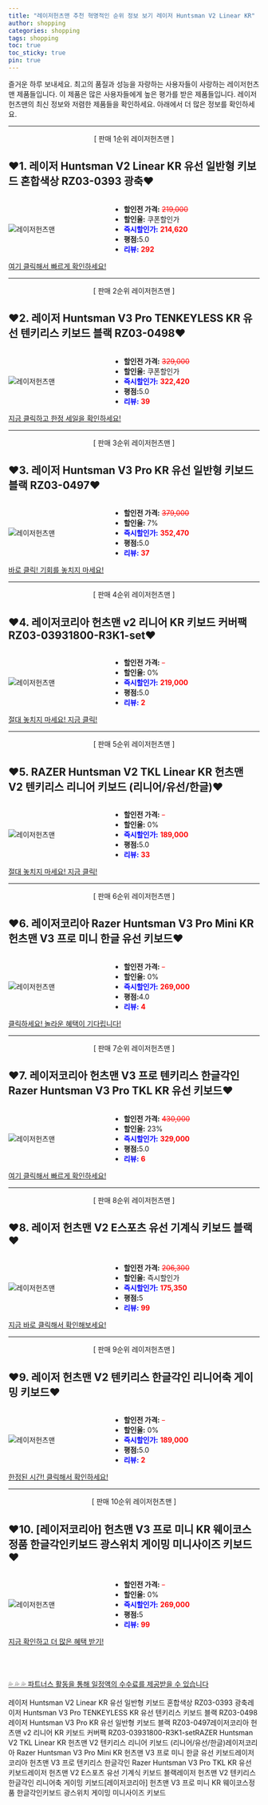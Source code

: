 ```yaml
---
title: "레이저헌츠맨 추천 혁명적인 순위 정보 보기 레이저 Huntsman V2 Linear KR"
author: shopping
categories: shopping
tags: shopping
toc: true
toc_sticky: true
pin: true
---
```

즐거운 하루 보내세요. 최고의 품질과 성능을 자랑하는 사용자들이 사랑하는 레이저헌츠맨 제품들입니다. 이 제품은 많은 사용자들에게 높은 평가를 받은 제품들입니다. 레이저헌츠맨의 최신 정보와 저렴한 제품들을 확인하세요. 아래에서 더 많은 정보를 확인하세요.

---
<p class="toplist" style="margin: 0 auto; display: block; width: fit-content;">[ 판매 1순위 레이저헌츠맨 ]</p>

<h2><strong>❤️1. 레이저 Huntsman V2 Linear KR 유선 일반형 키보드 혼합색상 RZ03-0393 광축❤️</strong></h2>

<div style="display: flex; align-items: center;">
    <div style="flex: 0.4;">
        <img src="https://thumbnail6.coupangcdn.com/thumbnails/remote/230x230ex/image/retail/images/2022/01/19/16/7/5cc3a269-cf91-45f6-b890-49add8c317e3.jpg" alt="레이저헌츠맨" style="max-width: 100%;">
    </div>
    <div style="flex: 0.6; margin-left: 10px;">
        <ul>
            <li><strong>할인전 가격:</strong> <del style="color: red;">219,000</del></li>
            <li><strong>할인율:</strong> 쿠폰할인가</li>
            <li><span style='color:blue'><strong>즉시할인가:</strong></span> <span style='color:red'><strong>214,620</strong></span></li>
            <li><strong>평점:</strong>5.0</li>
            <li><span style='color:blue'><strong>리뷰:</strong></span> <span style='color:red'><strong>292</strong></span></li>
        </ul>
    </div>
</div>
<div class="center">
    <a href="https://William4Davisa.github.io?lptag=AF9450613&subid=githubio&pageKey=6295859261&traceid=V0-153&itemId=13346911453&vendorItemId=80256115801" class="myButton">
        여기 클릭해서 빠르게 확인하세요!
    </a>
</div>


---
<p class="toplist" style="margin: 0 auto; display: block; width: fit-content;">[ 판매 2순위 레이저헌츠맨 ]</p>

<h2><strong>❤️2. 레이저 Huntsman V3 Pro TENKEYLESS KR 유선 텐키리스 키보드 블랙 RZ03-0498❤️</strong></h2>

<div style="display: flex; align-items: center;">
    <div style="flex: 0.4;">
        <img src="https://thumbnail9.coupangcdn.com/thumbnails/remote/230x230ex/image/retail/images/2023/11/22/11/5/27740683-9da5-4fd6-b296-91d8322b9b3d.jpg" alt="레이저헌츠맨" style="max-width: 100%;">
    </div>
    <div style="flex: 0.6; margin-left: 10px;">
        <ul>
            <li><strong>할인전 가격:</strong> <del style="color: red;">329,000</del></li>
            <li><strong>할인율:</strong> 쿠폰할인가</li>
            <li><span style='color:blue'><strong>즉시할인가:</strong></span> <span style='color:red'><strong>322,420</strong></span></li>
            <li><strong>평점:</strong>5.0</li>
            <li><span style='color:blue'><strong>리뷰:</strong></span> <span style='color:red'><strong>39</strong></span></li>
        </ul>
    </div>
</div>
<div class="center">
    <a href="https://William4Davisa.github.io?lptag=AF9450613&subid=githubio&pageKey=7732625822&traceid=V0-153&itemId=20782821914&vendorItemId=87852574746" class="myButton">
        지금 클릭하고 한정 세일을 확인하세요!
    </a>
</div>


---
<p class="toplist" style="margin: 0 auto; display: block; width: fit-content;">[ 판매 3순위 레이저헌츠맨 ]</p>

<h2><strong>❤️3. 레이저 Huntsman V3 Pro KR 유선 일반형 키보드 블랙 RZ03-0497❤️</strong></h2>

<div style="display: flex; align-items: center;">
    <div style="flex: 0.4;">
        <img src="https://thumbnail9.coupangcdn.com/thumbnails/remote/230x230ex/image/retail/images/2023/11/22/11/5/41994ce6-14c2-45da-bdbb-54514a860045.jpg" alt="레이저헌츠맨" style="max-width: 100%;">
    </div>
    <div style="flex: 0.6; margin-left: 10px;">
        <ul>
            <li><strong>할인전 가격:</strong> <del style="color: red;">379,000</del></li>
            <li><strong>할인율:</strong> 7%</li>
            <li><span style='color:blue'><strong>즉시할인가:</strong></span> <span style='color:red'><strong>352,470</strong></span></li>
            <li><strong>평점:</strong>5.0</li>
            <li><span style='color:blue'><strong>리뷰:</strong></span> <span style='color:red'><strong>37</strong></span></li>
        </ul>
    </div>
</div>
<div class="center">
    <a href="https://William4Davisa.github.io?lptag=AF9450613&subid=githubio&pageKey=7732639179&traceid=V0-153&itemId=20782890352&vendorItemId=87852640325" class="myButton">
        바로 클릭! 기회를 놓치지 마세요!
    </a>
</div>


---
<p class="toplist" style="margin: 0 auto; display: block; width: fit-content;">[ 판매 4순위 레이저헌츠맨 ]</p>

<h2><strong>❤️4. 레이저코리아 헌츠맨 v2 리니어 KR 키보드 커버팩 RZ03-03931800-R3K1-set❤️</strong></h2>

<div style="display: flex; align-items: center;">
    <div style="flex: 0.4;">
        <img src="https://thumbnail6.coupangcdn.com/thumbnails/remote/230x230ex/image/vendor_inventory/7d3b/7f4a90936fcd7045bacef19d42283316a8133d02d5a96941671cdf9bc754.jpg" alt="레이저헌츠맨" style="max-width: 100%;">
    </div>
    <div style="flex: 0.6; margin-left: 10px;">
        <ul>
            <li><strong>할인전 가격:</strong> <del style="color: red;">-</del></li>
            <li><strong>할인율:</strong> 0%</li>
            <li><span style='color:blue'><strong>즉시할인가:</strong></span> <span style='color:red'><strong>219,000</strong></span></li>
            <li><strong>평점:</strong>5.0</li>
            <li><span style='color:blue'><strong>리뷰:</strong></span> <span style='color:red'><strong>2</strong></span></li>
        </ul>
    </div>
</div>
<div class="center">
    <a href="https://William4Davisa.github.io?lptag=AF9450613&subid=githubio&pageKey=7689884513&traceid=V0-153&itemId=20561468414&vendorItemId=89967356171" class="myButton">
        절대 놓치지 마세요! 지금 클릭!
    </a>
</div>


---
<p class="toplist" style="margin: 0 auto; display: block; width: fit-content;">[ 판매 5순위 레이저헌츠맨 ]</p>

<h2><strong>❤️5. RAZER Huntsman V2 TKL Linear KR 헌츠맨 V2 텐키리스 리니어 키보드 (리니어/유선/한글)❤️</strong></h2>

<div style="display: flex; align-items: center;">
    <div style="flex: 0.4;">
        <img src="https://thumbnail7.coupangcdn.com/thumbnails/remote/230x230ex/image/vendor_inventory/1db1/5107909c0ac27c44ced9c90792a74c8c438305da2d3fd20badbff60a1ebd.jpg" alt="레이저헌츠맨" style="max-width: 100%;">
    </div>
    <div style="flex: 0.6; margin-left: 10px;">
        <ul>
            <li><strong>할인전 가격:</strong> <del style="color: red;">-</del></li>
            <li><strong>할인율:</strong> 0%</li>
            <li><span style='color:blue'><strong>즉시할인가:</strong></span> <span style='color:red'><strong>189,000</strong></span></li>
            <li><strong>평점:</strong>5.0</li>
            <li><span style='color:blue'><strong>리뷰:</strong></span> <span style='color:red'><strong>33</strong></span></li>
        </ul>
    </div>
</div>
<div class="center">
    <a href="https://William4Davisa.github.io?lptag=AF9450613&subid=githubio&pageKey=6183857597&traceid=V0-153&itemId=12160898462&vendorItemId=90447013793" class="myButton">
        절대 놓치지 마세요! 지금 클릭!
    </a>
</div>


---
<p class="toplist" style="margin: 0 auto; display: block; width: fit-content;">[ 판매 6순위 레이저헌츠맨 ]</p>

<h2><strong>❤️6. 레이저코리아 Razer Huntsman V3 Pro Mini KR 헌츠맨 V3 프로 미니 한글 유선 키보드❤️</strong></h2>

<div style="display: flex; align-items: center;">
    <div style="flex: 0.4;">
        <img src="https://thumbnail10.coupangcdn.com/thumbnails/remote/230x230ex/image/vendor_inventory/4afe/0bf3f38555fae820b388f753163ef1c46ebf4135596fc2deedebe7e9d99b.jpg" alt="레이저헌츠맨" style="max-width: 100%;">
    </div>
    <div style="flex: 0.6; margin-left: 10px;">
        <ul>
            <li><strong>할인전 가격:</strong> <del style="color: red;">-</del></li>
            <li><strong>할인율:</strong> 0%</li>
            <li><span style='color:blue'><strong>즉시할인가:</strong></span> <span style='color:red'><strong>269,000</strong></span></li>
            <li><strong>평점:</strong>4.0</li>
            <li><span style='color:blue'><strong>리뷰:</strong></span> <span style='color:red'><strong>4</strong></span></li>
        </ul>
    </div>
</div>
<div class="center">
    <a href="https://William4Davisa.github.io?lptag=AF9450613&subid=githubio&pageKey=7747652252&traceid=V0-153&itemId=20861282861&vendorItemId=87928686952" class="myButton">
        클릭하세요! 놀라운 혜택이 기다립니다!
    </a>
</div>


---
<p class="toplist" style="margin: 0 auto; display: block; width: fit-content;">[ 판매 7순위 레이저헌츠맨 ]</p>

<h2><strong>❤️7. 레이저코리아 헌츠맨 V3 프로 텐키리스 한글각인 Razer Huntsman V3 Pro TKL KR 유선 키보드❤️</strong></h2>

<div style="display: flex; align-items: center;">
    <div style="flex: 0.4;">
        <img src="https://thumbnail6.coupangcdn.com/thumbnails/remote/230x230ex/image/vendor_inventory/3b34/85eca12ac252def5f5672bfd512306591468d59855548a5abcb601ca3196.jpg" alt="레이저헌츠맨" style="max-width: 100%;">
    </div>
    <div style="flex: 0.6; margin-left: 10px;">
        <ul>
            <li><strong>할인전 가격:</strong> <del style="color: red;">430,000</del></li>
            <li><strong>할인율:</strong> 23%</li>
            <li><span style='color:blue'><strong>즉시할인가:</strong></span> <span style='color:red'><strong>329,000</strong></span></li>
            <li><strong>평점:</strong>5.0</li>
            <li><span style='color:blue'><strong>리뷰:</strong></span> <span style='color:red'><strong>6</strong></span></li>
        </ul>
    </div>
</div>
<div class="center">
    <a href="https://William4Davisa.github.io?lptag=AF9450613&subid=githubio&pageKey=7672358704&traceid=V0-153&itemId=20470608099&vendorItemId=87834870035" class="myButton">
        여기 클릭해서 빠르게 확인하세요!
    </a>
</div>


---
<p class="toplist" style="margin: 0 auto; display: block; width: fit-content;">[ 판매 8순위 레이저헌츠맨 ]</p>

<h2><strong>❤️8. 레이저 헌츠맨 V2 E스포츠 유선 기계식 키보드 블랙❤️</strong></h2>

<div style="display: flex; align-items: center;">
    <div style="flex: 0.4;">
        <img src="https://thumbnail10.coupangcdn.com/thumbnails/remote/230x230ex/image/vendor_inventory/9b25/d43127c48c8effa5645b8c3dceb99f69582824e5c3aecf8d080df730fb4a.jpg" alt="레이저헌츠맨" style="max-width: 100%;">
    </div>
    <div style="flex: 0.6; margin-left: 10px;">
        <ul>
            <li><strong>할인전 가격:</strong> <del style="color: red;">206,300</del></li>
            <li><strong>할인율:</strong> 즉시할인가</li>
            <li><span style='color:blue'><strong>즉시할인가:</strong></span> <span style='color:red'><strong>175,350</strong></span></li>
            <li><strong>평점:</strong>5</li>
            <li><span style='color:blue'><strong>리뷰:</strong></span> <span style='color:red'><strong>99</strong></span></li>
        </ul>
    </div>
</div>
<div class="center">
    <a href="https://William4Davisa.github.io?lptag=AF9450613&subid=githubio&pageKey=7235068496&traceid=V0-153&itemId=18368763976&vendorItemId=90188848954" class="myButton">
        지금 바로 클릭해서 확인해보세요!
    </a>
</div>


---
<p class="toplist" style="margin: 0 auto; display: block; width: fit-content;">[ 판매 9순위 레이저헌츠맨 ]</p>

<h2><strong>❤️9. 레이저 헌츠맨 V2 텐키리스 한글각인 리니어축 게이밍 키보드❤️</strong></h2>

<div style="display: flex; align-items: center;">
    <div style="flex: 0.4;">
        <img src="https://thumbnail7.coupangcdn.com/thumbnails/remote/230x230ex/image/vendor_inventory/da32/adfc232f546157e871555ad5158b5fa1e34f7d2a64b63dde5da88cf706d5.jpg" alt="레이저헌츠맨" style="max-width: 100%;">
    </div>
    <div style="flex: 0.6; margin-left: 10px;">
        <ul>
            <li><strong>할인전 가격:</strong> <del style="color: red;">-</del></li>
            <li><strong>할인율:</strong> 0%</li>
            <li><span style='color:blue'><strong>즉시할인가:</strong></span> <span style='color:red'><strong>189,000</strong></span></li>
            <li><strong>평점:</strong>5.0</li>
            <li><span style='color:blue'><strong>리뷰:</strong></span> <span style='color:red'><strong>2</strong></span></li>
        </ul>
    </div>
</div>
<div class="center">
    <a href="https://William4Davisa.github.io?lptag=AF9450613&subid=githubio&pageKey=6885760351&traceid=V0-153&itemId=16515192241&vendorItemId=83702445500" class="myButton">
        한정된 시간! 클릭해서 확인하세요!
    </a>
</div>


---
<p class="toplist" style="margin: 0 auto; display: block; width: fit-content;">[ 판매 10순위 레이저헌츠맨 ]</p>

<h2><strong>❤️10. [레이저코리아] 헌츠맨 V3 프로 미니 KR 웨이코스정품 한글각인키보드 광스위치 게이밍 미니사이즈 키보드❤️</strong></h2>

<div style="display: flex; align-items: center;">
    <div style="flex: 0.4;">
        <img src="https://thumbnail6.coupangcdn.com/thumbnails/remote/230x230ex/image/vendor_inventory/2f03/ddcf3145aaccbee732a08a895371b2942024a7d4eedff51812d7d4e6db0b.jpg" alt="레이저헌츠맨" style="max-width: 100%;">
    </div>
    <div style="flex: 0.6; margin-left: 10px;">
        <ul>
            <li><strong>할인전 가격:</strong> <del style="color: red;">-</del></li>
            <li><strong>할인율:</strong> 0%</li>
            <li><span style='color:blue'><strong>즉시할인가:</strong></span> <span style='color:red'><strong>269,000</strong></span></li>
            <li><strong>평점:</strong>5</li>
            <li><span style='color:blue'><strong>리뷰:</strong></span> <span style='color:red'><strong>99</strong></span></li>
        </ul>
    </div>
</div>
<div class="center">
    <a href="https://William4Davisa.github.io?lptag=AF9450613&subid=githubio&pageKey=8099096533&traceid=V0-153&itemId=22901639843&vendorItemId=89936147451" class="myButton">
        지금 확인하고 더 많은 혜택 받기!
    </a>
</div>

<br><br><br>[💦 💦 💦 파트너스 활동을 통해 일정액의 수수료를 제공받을 수 있습니다](https://link.coupang.com/a/bcpT2c)<br><br>레이저 Huntsman V2 Linear KR 유선 일반형 키보드 혼합색상 RZ03-0393 광축레이저 Huntsman V3 Pro TENKEYLESS KR 유선 텐키리스 키보드 블랙 RZ03-0498레이저 Huntsman V3 Pro KR 유선 일반형 키보드 블랙 RZ03-0497레이저코리아 헌츠맨 v2 리니어 KR 키보드 커버팩 RZ03-03931800-R3K1-setRAZER Huntsman V2 TKL Linear KR 헌츠맨 V2 텐키리스 리니어 키보드 (리니어/유선/한글)레이저코리아 Razer Huntsman V3 Pro Mini KR 헌츠맨 V3 프로 미니 한글 유선 키보드레이저코리아 헌츠맨 V3 프로 텐키리스 한글각인 Razer Huntsman V3 Pro TKL KR 유선 키보드레이저 헌츠맨 V2 E스포츠 유선 기계식 키보드 블랙레이저 헌츠맨 V2 텐키리스 한글각인 리니어축 게이밍 키보드[레이저코리아] 헌츠맨 V3 프로 미니 KR 웨이코스정품 한글각인키보드 광스위치 게이밍 미니사이즈 키보드